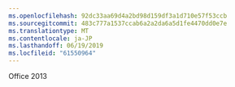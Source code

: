 ```yaml
---
ms.openlocfilehash: 92dc33aa69d4a2bd98d159df3a1d710e57f53ccb
ms.sourcegitcommit: 483c777a1537ccab6a2a2da6a5d1fe4470dd0e7e
ms.translationtype: MT
ms.contentlocale: ja-JP
ms.lasthandoff: 06/19/2019
ms.locfileid: "61550964"
---
```

Office 2013